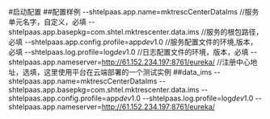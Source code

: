 #启动配置
##配置样例
--shtelpaas.app.name=mktrescCenterDataIms    //服务单元名字，自定义，必填
--shtelpaas.app.basepkg=com.shtel.mktrescenter.data.ims   //服务的根包路径，必填
--shtelpaas.app.config.profile=app$dev$1.0  //服务配置文件的环境,版本，必填
--shtelpaas.log.profile=log$dev$1.0             //日志配置文件的环境，版本，必填
--shtelpaas.app.nameserver=http://61.152.234.197:8761/eureka/       //注册中心地址，选填，这里使用平台在云端部署的一个测试实例
##data_ims
--shtelpaas.app.name=mktrescCenterDataIms
--shtelpaas.app.basepkg=com.shtel.mktrescenter.data.ims
--shtelpaas.app.config.profile=app$dev$1.0
--shtelpaas.log.profile=log$dev$1.0
--shtelpaas.app.nameserver=http://61.152.234.197:8761/eureka/